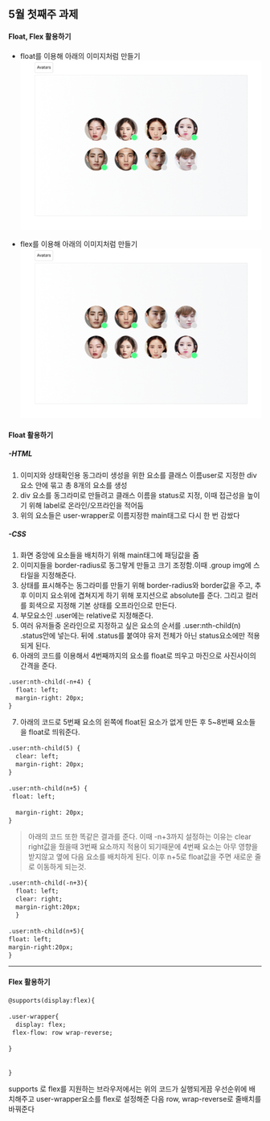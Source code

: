 ## 5월 첫째주 과제 
#### Float, Flex 활용하기
- float를 이용해 아래의 이미지처럼 만들기
![float](/images/Avatars_(1).png)


- flex를 이용해 아래의 이미지처럼 만들기
![flex](/images/Avatars_(2).png)


#### Float 활용하기
##### -HTML

1. 이미지와 상태확인용 동그라미 생성을 위한 요소를 클래스 이름user로 지정한 div 요소 안에 묶고 총 8개의 요소를 생성
2. div 요소를 동그라미로 만들려고 클래스 이름을 status로 지정, 이때 접근성을 높이기 위해 label로 온라인/오프라인을 적어둠
3. 위의 요소들은 user-wrapper로 이름지정한 main태그로 다시 한 번 감쌌다

##### -CSS

1. 화면 중앙에 요소들을 배치하기 위해 main태그에 패딩값을 줌
2. 이미지들을 border-radius로 동그랗게 만들고 크기 조정함.이때 .group img에 스타일을 지정해준다.  
3. 상태를 표시해주는 동그라미를 만들기 위해 border-radius와 border값을 주고, 추후 이미지 요소위에 겹쳐지게 하기 위해 포지션으로 absolute를 준다.
그리고 컬러를 회색으로 지정해 기본 상태를 오프라인으로 만든다.
4. 부모요소인 .user에는 relative로 지정해준다.
5. 여러 유저들중 온라인으로 지정하고 싶은 요소의 순서를 
.user:nth-child(n) .status안에 넣는다. 뒤에 .status를 붙여야 유저 전체가 아닌 status요소에만 적용되게 된다.
6. 아래의 코드를 이용해서 4번째까지의 요소를 float로 띄우고 마진으로 사진사이의 간격을 준다.
```
.user:nth-child(-n+4) {
  float: left;
  margin-right: 20px;
}
```
7. 아래의 코드로 5번째 요소의 왼쪽에 float된 요소가 없게 만든 후 5~8번째 요소들을 float로 띄워준다.
```
.user:nth-child(5) {
  clear: left;
  margin-right: 20px;
}

.user:nth-child(n+5) {
 float: left;
  
  margin-right: 20px;
}
```
>아래의 코드 또한 똑같은 결과를 준다.
>이때 -n+3까지 설정하는 이유는 clear right값을 줬을때 3번째 요소까지 적용이 되기때문에 4번째 요소는 아무 영향을 받지않고 옆에 다음 요소를 배치하게 된다.
>이후 n+5로 float값을 주면 새로운 줄로 이동하게 되는것.

```
.user:nth-child(-n+3){
  float: left;
  clear: right;
  margin-right:20px;
  }

.user:nth-child(n+5){
float: left;
margin-right:20px;
} 
```
--------
#### Flex 활용하기

```
@supports(display:flex){

.user-wrapper{
  display: flex;
 flex-flow: row wrap-reverse;
 
}


}
```
supports 로 flex를 지원하는 브라우저에서는 위의 코드가 실행되게끔 우선순위에 배치해주고 user-wrapper요소를 flex로 설정해준 다음 row, wrap-reverse로 줄배치를 바꿔준다



